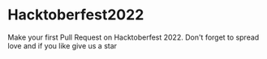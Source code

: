 # Hacktoberfest2022
Make your first Pull Request on Hacktoberfest 2022. Don't forget to spread love and if you like give us a star
